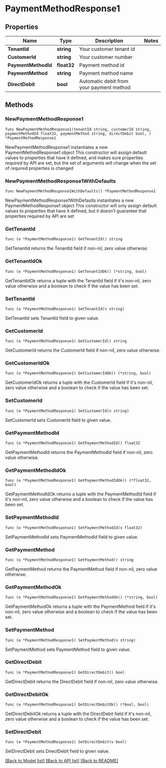 # PaymentMethodResponse1

## Properties

Name | Type | Description | Notes
------------ | ------------- | ------------- | -------------
**TenantId** | **string** | Your customer tenant id | 
**CustomerId** | **string** | Your customer number | 
**PaymentMethodId** | **float32** | Payment method id | 
**PaymentMethod** | **string** | Payment method name | 
**DirectDebit** | **bool** | Automatic debit from your payment method | 

## Methods

### NewPaymentMethodResponse1

`func NewPaymentMethodResponse1(tenantId string, customerId string, paymentMethodId float32, paymentMethod string, directDebit bool, ) *PaymentMethodResponse1`

NewPaymentMethodResponse1 instantiates a new PaymentMethodResponse1 object
This constructor will assign default values to properties that have it defined,
and makes sure properties required by API are set, but the set of arguments
will change when the set of required properties is changed

### NewPaymentMethodResponse1WithDefaults

`func NewPaymentMethodResponse1WithDefaults() *PaymentMethodResponse1`

NewPaymentMethodResponse1WithDefaults instantiates a new PaymentMethodResponse1 object
This constructor will only assign default values to properties that have it defined,
but it doesn't guarantee that properties required by API are set

### GetTenantId

`func (o *PaymentMethodResponse1) GetTenantId() string`

GetTenantId returns the TenantId field if non-nil, zero value otherwise.

### GetTenantIdOk

`func (o *PaymentMethodResponse1) GetTenantIdOk() (*string, bool)`

GetTenantIdOk returns a tuple with the TenantId field if it's non-nil, zero value otherwise
and a boolean to check if the value has been set.

### SetTenantId

`func (o *PaymentMethodResponse1) SetTenantId(v string)`

SetTenantId sets TenantId field to given value.


### GetCustomerId

`func (o *PaymentMethodResponse1) GetCustomerId() string`

GetCustomerId returns the CustomerId field if non-nil, zero value otherwise.

### GetCustomerIdOk

`func (o *PaymentMethodResponse1) GetCustomerIdOk() (*string, bool)`

GetCustomerIdOk returns a tuple with the CustomerId field if it's non-nil, zero value otherwise
and a boolean to check if the value has been set.

### SetCustomerId

`func (o *PaymentMethodResponse1) SetCustomerId(v string)`

SetCustomerId sets CustomerId field to given value.


### GetPaymentMethodId

`func (o *PaymentMethodResponse1) GetPaymentMethodId() float32`

GetPaymentMethodId returns the PaymentMethodId field if non-nil, zero value otherwise.

### GetPaymentMethodIdOk

`func (o *PaymentMethodResponse1) GetPaymentMethodIdOk() (*float32, bool)`

GetPaymentMethodIdOk returns a tuple with the PaymentMethodId field if it's non-nil, zero value otherwise
and a boolean to check if the value has been set.

### SetPaymentMethodId

`func (o *PaymentMethodResponse1) SetPaymentMethodId(v float32)`

SetPaymentMethodId sets PaymentMethodId field to given value.


### GetPaymentMethod

`func (o *PaymentMethodResponse1) GetPaymentMethod() string`

GetPaymentMethod returns the PaymentMethod field if non-nil, zero value otherwise.

### GetPaymentMethodOk

`func (o *PaymentMethodResponse1) GetPaymentMethodOk() (*string, bool)`

GetPaymentMethodOk returns a tuple with the PaymentMethod field if it's non-nil, zero value otherwise
and a boolean to check if the value has been set.

### SetPaymentMethod

`func (o *PaymentMethodResponse1) SetPaymentMethod(v string)`

SetPaymentMethod sets PaymentMethod field to given value.


### GetDirectDebit

`func (o *PaymentMethodResponse1) GetDirectDebit() bool`

GetDirectDebit returns the DirectDebit field if non-nil, zero value otherwise.

### GetDirectDebitOk

`func (o *PaymentMethodResponse1) GetDirectDebitOk() (*bool, bool)`

GetDirectDebitOk returns a tuple with the DirectDebit field if it's non-nil, zero value otherwise
and a boolean to check if the value has been set.

### SetDirectDebit

`func (o *PaymentMethodResponse1) SetDirectDebit(v bool)`

SetDirectDebit sets DirectDebit field to given value.



[[Back to Model list]](../README.md#documentation-for-models) [[Back to API list]](../README.md#documentation-for-api-endpoints) [[Back to README]](../README.md)


